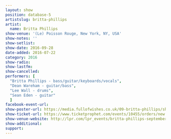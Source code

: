 ```yaml
---
layout: show
position: database-5
artistslug: britta-phillips
artist:
  name: Britta Phillips
show-venue: '(Le) Poisson Rouge, New York, NY, USA'
show-notes: ''
show-setlist:
show-date: 2016-09-28
date-added: 2016-07-22
category: 2016
show-radio:
show-lastfm:
show-cancelled:
performers: [
  "Britta Phillips - bass/guitar/keyboards/vocals",
  "Dean Wareham - guitar/bass",
  "Lee Wall - drums",
  "Sean Eden - guitar"
  ]
facebook-event-url:
show-poster-url: https://media.fullofwishes.co.uk/09-britta-phillips/show_assets/2016-09-28-britta-phillips-le-poisson-rouge-poster.jpg
show-ticket-url: https://www.ticketprophet.com/events/10455/orders/new
show-venue-website: http://lpr.com/lpr_events/britta-phillips-september-28th-2016/
show-additional:
support:
---
```

